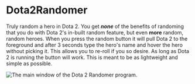 # Dota2Randomer
Truly random a hero in Dota 2. You get ***none*** of the benefits of randoming that you do with Dota 2's in-built random feature, but even **more** random, random heroes. When you press the random button it will pull Dota 2 to the foreground and after 3 seconds type the hero's name and hover the hero without picking it. This allows you to re-roll if you so desire. As long as Dota 2 is running the button will work. This is meant to be as lightweight and simple as possible.

![The main window of the Dota 2 Randomer program.](https://github.com/Fjara-h/Dota2Randomer/assets/22579764/cb0d7fd9-6ec0-4f5b-a0b1-9f1dd5663f03)
